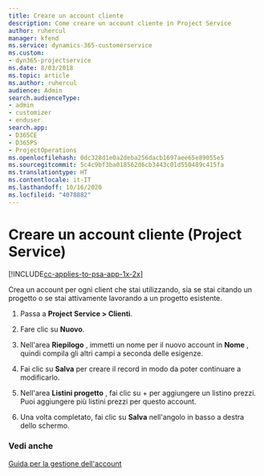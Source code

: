```yaml
---
title: Creare un account cliente
description: Come creare un account cliente in Project Service
author: ruhercul
manager: kfend
ms.service: dynamics-365-customerservice
ms.custom:
- dyn365-projectservice
ms.date: 8/03/2018
ms.topic: article
ms.author: ruhercul
audience: Admin
search.audienceType:
- admin
- customizer
- enduser
search.app:
- D365CE
- D365PS
- ProjectOperations
ms.openlocfilehash: 0dc328d1e0a2deba256dacb1697aee65e89055e5
ms.sourcegitcommit: 5c4c9bf3ba018562d6cb3443c01d550489c415fa
ms.translationtype: HT
ms.contentlocale: it-IT
ms.lasthandoff: 10/16/2020
ms.locfileid: "4078882"
---
```

# <a name="create-a-customer-account-project-service"></a>Creare un account cliente (Project Service)

[!INCLUDE[cc-applies-to-psa-app-1x-2x](../includes/cc-applies-to-psa-app-1x-2x.md)]

Crea un account per ogni client che stai utilizzando, sia se stai citando un progetto o se stai attivamente lavorando a un progetto esistente.  
  
1.  Passa a **Project Service > Clienti**.  
  
2.  Fare clic su **Nuovo**.  
  
3.  Nell'area **Riepilogo** , immetti un nome per il nuovo account in **Nome** , quindi compila gli altri campi a seconda delle esigenze.  
  
4.  Fai clic su **Salva** per creare il record in modo da poter continuare a modificarlo.  
  
5.  Nell'area **Listini progetto** , fai clic su + per aggiungere un listino prezzi. Puoi aggiungere più listini prezzi per questo account.  
  
6.  Una volta completato, fai clic su **Salva** nell'angolo in basso a destra dello schermo.  
  
### <a name="see-also"></a>Vedi anche  
 [Guida per la gestione dell'account](../psa/account-manager-guide.md)
